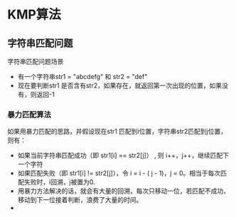 # KMP算法

## 字符串匹配问题

字符串匹配问题场景

- 有一个字符串str1 = "abcdefg"  和 str2 = "def"
- 现在要判断str1 是否含有str2，如果存在，就返回第一次出现的位置，如果没有，则返回-1



### 暴力匹配算法

如果用暴力匹配的思路，并假设现在str1 匹配到i位置，字符串str2匹配到j位置，则有：

- 如果当前字符串匹配成功（即 str1[i] == str2[j]） , 则 i++，j++，继续匹配下一个字符
- 如果匹配失败（即 str1[i] != str2[j]），令 i = i - ( j - 1)，j = 0。相当于每次匹配失败时，i回溯，j被置为0.
- 用暴力方法解决的话，就会有大量的回溯，每次只移动一位，若匹配不成功，移动到下一位接着判断，浪费了大量的时间。
- 